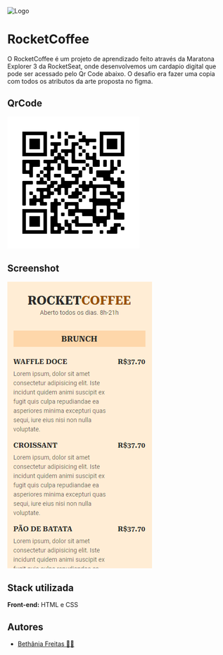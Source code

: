 
![Logo](https://evento.rocketseat.com.br/_next/image?url=%2Flogos%2Fmarathon-explorer-logo.svg&w=256&q=100)


# RocketCoffee

O RocketCoffee é um projeto de aprendizado feito através da Maratona Explorer 3 da RocketSeat, onde desenvolvemos um cardapio digital que pode ser acessado pelo Qr Code abaixo.   O desafio era fazer uma copia com todos os atributos da arte proposta no figma.

## QrCode

![App Screenshot](https://github.com/Bethania-Freitas/maratona-explorer-3/blob/main/frame%20(1).png?raw=true)

## Screenshot
![App Screenshot](https://github.com/Bethania-Freitas/maratona-explorer-3/blob/main/printscreen.png)


## Stack utilizada

**Front-end:** HTML e CSS




## Autores

- [Bethânia Freitas 👧🏻](https://github.com/Bethania-Freitas)

